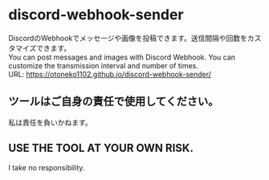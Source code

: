 # discord-webhook-sender
DiscordのWebhookでメッセージや画像を投稿できます。送信間隔や回数をカスタマイズできます。<br>
You can post messages and images with Discord Webhook. You can customize the transmission interval and number of times.<br>
URL: https://otoneko1102.github.io/discord-webhook-sender/
<h2>ツールはご自身の責任で使用してください。</h2>
私は責任を負いかねます。
<h2>USE THE TOOL AT YOUR OWN RISK.</h2>
I take no responsibility.
